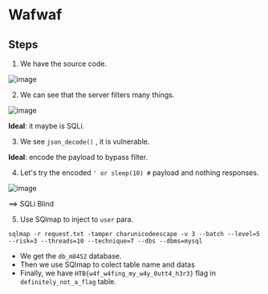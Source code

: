 # Wafwaf
## Steps

1. We have the source code.

![image](https://github.com/0jamaKig86/Hack-The-Box.ojmk/assets/95555712/f0905cd9-bf08-4a9e-a9d7-051cea7896f6)


2. We can see that the server filters many things.

![image](https://github.com/0jamaKig86/Hack-The-Box.ojmk/assets/95555712/310e8b5d-14be-45e1-b530-acd623def997)


**Ideal**: it maybe is SQLi.

3. We see `json_decode()` , it is vulnerable.

**Ideal**: encode the payload to bypass filter.

4. Let's try the encoded `' or sleep(10) #` payload and nothing responses.

![image](https://github.com/0jamaKig86/Hack-The-Box.ojmk/assets/95555712/a2db934b-7b78-4d33-93e1-c253e984d67e)


==> SQLi Blind

5. Use SQlmap to inject to `user` para.

`sqlmap -r request.txt -tamper charunicodeescape -v 3 --batch --level=5 --risk=3 --threads=10 --technique=T --dbs --dbms=mysql`

- We get the `db_m8452` database.
- Then we use SQlmap to colect table name and datas
- Finally, we have `HTB{w4f_w4fing_my_w4y_0utt4_h3r3}` flag in `definitely_not_a_flag` table.

